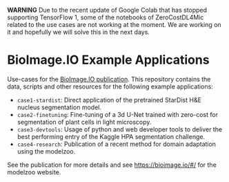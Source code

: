 **WARNING** 
Due to the recent update of Google Colab that has stopped supporting TensorFlow 1, some of the notebooks of ZeroCostDL4Mic related to the use cases are not working at the moment. We are working on it and hopefully we will solve this in the next days.


# BioImage.IO Example Applications

Use-cases for the [BioImage.IO publication](TODO). This repository contains the data, scripts and other resources for the following example applications:
- `case1-stardist`: Direct application of the pretrained StarDist H&E nucleus segmentation model.
- `case2-finetuning`: Fine-tuning of a 3d U-Net trained with zero-cost for segmentation of plant cells in light microscopy.
- `case3-devtools`: Usage of python and web developer tools to deliver the best performing entry of the Kaggle HPA segmentation challenge.
- `case4-research`: Publication of a recent method for domain adaptation using the modelzoo.

See the publication for more details and see https://bioimage.io/#/ for the modelzoo website.
